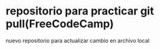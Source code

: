 # repositorio para practicar git pull(FreeCodeCamp)
nuevo repositorio para actualizar cambio en archivo local
